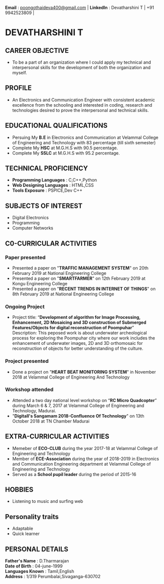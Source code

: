 **Email** : poongothaideva400@gmail.com | 
**LinkedIn** : Devatharshini T |
+91 9942523809 |

# DEVATHARSHINI T
 ## CAREER OBJECTIVE
 * To be a part of an organization where I could apply my technical and interpersonal skills for the development of both the organization and myself.
 ## PROFILE
 * An Electronics and Communication Engineer with consistent academic excellence from the schooling and interested in coding, research and technologies desired to prove the interpersonal and technical skills.
 ## EDUCATIONAL QUALIFICATIONS
 * Persuing My **B.E** in Electronics and Communication at Velammal College of Engineering and Technology with 83 percentage (till sixth    semester) 
 * Complete My **HSC** at M.G.H.S with 90.5 percentage.
 * Complete My **SSLC** at M.G.H.S with 95.2 percentage.
 ## TECHNICAL PROFICIENCY
 * **Programming Languages**    : C,C++,Python
 * **Web Designing Languages**  : HTML,CSS
 * **Tools Exposure**           : PSPICE,Dev C++
 ## SUBJECTS OF INTEREST
 * Digital Electronics
 * Programming
 * Computer Networks
 ## C0-CURRICULAR ACTIVITIES
  ### Paper presented
  * Presented a paper on "**TRAFFIC MANAGEMENT SYSTEM**" on 20th February 2019 at National Engineering College
  * Presented a paper on "**SMARTFARMER**" on 12th February 2019 at Kongu Engineering College
  * Presented a paper on "**RECENT TRENDS IN INTERNET OF THINGS**" on 8th February 2019 at National Engineering College
  ### Ongoing Project
 * Project title:   “**Development of algorithm for Image Processing, Enhancement, 2D Mosaicing and 3D construction of Submerged Features/Objects for digital reconstruction of Poompuhar**”
   Description: This peposed work is about underwater archeological process for exploring the Poompuhar city where our work includes the enhancement of underwater images, 2D and 3D orthomosaic for reconstruction of objects for better understanding of the culture. 
  ### Project presented
  * Done a project on "**HEART BEAT MONITORING SYSTEM**" in November 2018 at Velammal College of Engineering And Technology
  ### Workshop attended
  *	Attended a two day national level workshop on “**RC Micro Quadcopter**” during March 6 & 7, 2017 at Velammal College of Engineering and Technology, Madurai.
  * "**Digitall's Sangamam 2018-Confluence Of Technology**" on 13th October 2018 at TN Chamber Madurai
 ## EXTRA-CURRICULAR ACTIVITIES
 * Memeber of **ECO-CLUB** during the year 2017-18 at Velammal College of Engineering and Technology
 * Member of **ECE-Association** during the year of 2018-2019 in Electronics and Communication Engineering department at  Velammal College of Engineering and Technology
 * Served as a **School pupil leader** during the period of 2015-16
 ## HOBBIES
 * Listening to music and surfing web
 ## Personality traits
 * Adaptable
 * Quick learner
 ## PERSONAL DETAILS
 **Father's Name**    : D.Tharmarajan<br/>
**Date of Birth**     : 04-june-1999<br/>
 **Languages Known**  : Tamil,English<br/>
     **Address**          : 1/319 Perumbalai,Sivaganga-630702
